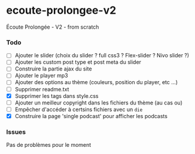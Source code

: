 ecoute-prolongee-v2
===================

Écoute Prolongée - V2 - from scratch

### Todo

* [ ] Ajouter le slider (choix du slider ? full css3 ? Flex-slider ? Nivo slider ?)
* [ ] Ajouter les custom post type et post meta du slider
* [ ] Construire la partie ajax du site
* [ ] Ajouter le player mp3
* [ ] Ajouter des options au thème (couleurs, position du player, etc ...)
* [ ] Supprimer readme.txt
* [x] Supprimer les tags dans style.css
* [ ] Ajouter un meilleur copyright dans les fichiers du thème (au cas ou)
* [ ] Empêcher d'accéder à certsins fichiers avec un `die`
* [x] Construire la page 'single podcast' pour afficher les podcasts

### Issues 

Pas de problèmes pour le moment
